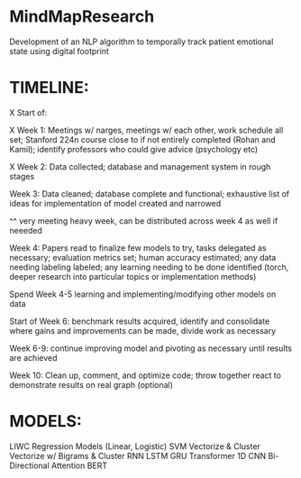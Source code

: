 # MindMapResearch
Development of an NLP algorithm to temporally track patient emotional state using digital footprint

# TIMELINE:

X Start of:

X Week 1: Meetings w/ narges, meetings w/ each other, work schedule all set; Stanford 224n course close to if not entirely completed (Rohan and Kamil); identify professors who could give advice (psychology etc)

X Week 2: Data collected; database and management system in rough stages

Week 3: Data cleaned; database complete and functional; exhaustive list of ideas for implementation of model created and narrowed

^^ very meeting heavy week, can be distributed across week 4 as well if neeeded

Week 4: Papers read to finalize few models to try, tasks delegated as necessary; evaluation metrics set; human accuracy estimated; any data needing labeling labeled; any learning needing to be done identified (torch, deeper research into particular topics or implementation methods)

Spend Week 4-5 learning and implementing/modifying other models on data

Start of Week 6: benchmark results acquired, identify and consolidate where gains and improvements can be made, divide work as necessary

Week 6-9: continue improving model and pivoting as necessary until results are achieved

Week 10: Clean up, comment, and optimize code; throw together react to demonstrate results on real graph (optional)

# MODELS:
LIWC
Regression Models (Linear, Logistic)
SVM
Vectorize & Cluster
Vectorize w/ Bigrams & Cluster
RNN
LSTM
GRU
Transformer
1D CNN
Bi-Directional
Attention
BERT
